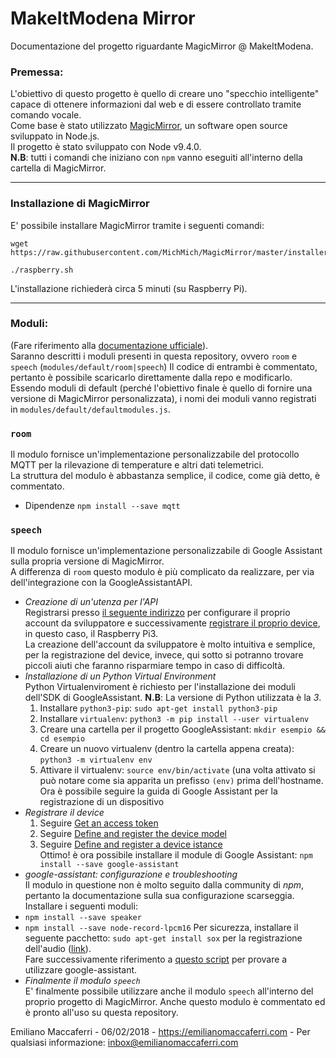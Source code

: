 # MakeItModena Mirror
Documentazione del progetto riguardante MagicMirror @ MakeItModena.

### Premessa:
L'obiettivo di questo progetto è quello di creare uno "specchio intelligente" capace di ottenere informazioni dal web e di essere controllato tramite comando vocale.<br>
Come base è stato utilizzato [MagicMirror](https://github.com/MichMich/MagicMirror), un software open source sviluppato in Node.js.<br>
Il progetto è stato sviluppato con Node v9.4.0.<br>
**N.B**: tutti i comandi che iniziano con `npm` vanno eseguiti all'interno della cartella di MagicMirror.

----
### Installazione di MagicMirror
E' possibile installare MagicMirror tramite i seguenti comandi:
```
wget https://raw.githubusercontent.com/MichMich/MagicMirror/master/installers/raspberry.sh

./raspberry.sh
```
L'installazione richiederà circa 5 minuti (su Raspberry Pi). 

----
### Moduli:
(Fare riferimento alla [documentazione ufficiale](https://github.com/MichMich/MagicMirror/tree/master/modules)).<br>
Saranno descritti i moduli presenti in questa repository, ovvero `room` e `speech` (`modules/default/room|speech`)
Il codice di entrambi è commentato, pertanto è possibile scaricarlo direttamente dalla repo e modificarlo.<br>
Essendo moduli di default (perché l'obiettivo finale è quello di fornire una versione di MagicMirror personalizzata), i nomi dei moduli vanno registrati in `modules/default/defaultmodules.js`.

### `room`
Il modulo fornisce un'implementazione personalizzabile del protocollo MQTT per la rilevazione di temperature e altri dati telemetrici.<br>
La struttura del modulo è abbastanza semplice, il codice, come già detto, è commentato.
- Dipendenze
	`npm install --save mqtt`

### `speech`
Il modulo fornisce un'implementazione personalizzabile di Google Assistant sulla propria versione di MagicMirror.<br>
A differenza di `room` questo modulo è più complicato da realizzare, per via dell'integrazione con la GoogleAssistantAPI.<br>
- *Creazione di un'utenza per l'API*<br>
	Registrarsi presso [il seguente indirizzo](https://developers.google.com/assistant/sdk/guides/service/python/embed/config-dev-project-and-account) per configurare il proprio account da sviluppatore e successivamente [registrare il proprio device](https://developers.google.com/assistant/sdk/reference/device-registration/register-device-manual), in questo caso, il Raspberry Pi3.<br>
La creazione dell'account da sviluppatore è molto intuitiva e semplice, per la registrazione del device, invece, qui sotto si potranno trovare piccoli aiuti che faranno risparmiare tempo in caso di difficoltà.
- *Installazione di un Python Virtual Environment*<br>
Python Virtualenviroment è richiesto per l'installazione dei moduli dell'SDK di GoogleAssistant.
**N.B**: La versione di Python utilizzata è la *3*.
	1) Installare `python3-pip`: `sudo apt-get install python3-pip`
	2) Installare `virtualenv`: `python3 -m pip install --user virtualenv`
	3) Creare una cartella per il progetto GoogleAssistant: `mkdir esempio && cd esempio`
	4) Creare un nuovo virtualenv (dentro la cartella appena creata): `python3 -m virtualenv env`
	5) Attivare il virtualenv: `source env/bin/activate` (una volta attivato si può notare come sia apparita un prefisso `(env)` prima dell'hostname.
	Ora è possibile seguire la guida di Google Assistant per la registrazione di un dispositivo
- *Registrare il device*
	1) Seguire [Get an access token](https://developers.google.com/assistant/sdk/reference/device-registration/register-device-manual#get-access-token)
	2) Seguire [Define and register the device model](https://developers.google.com/assistant/sdk/reference/device-registration/register-device-manual#register-model)
	3) Seguire [Define and register a device istance](https://developers.google.com/assistant/sdk/reference/device-registration/register-device-manual#register-instance)	
	Ottimo! è ora possibile installare il module di Google Assistant:
	`npm install --save google-assistant`
- *google-assistant: configurazione e troubleshooting*<br>
Il modulo in questione non è molto seguito dalla community di _npm_, pertanto la documentazione sulla sua configurazione scarseggia.
Installare i seguenti moduli:
- `npm install --save speaker`
- `npm install --save node-record-lpcm16`
Per sicurezza, installare il seguente pacchetto: `sudo apt-get install sox` per la registrazione dell'audio ([link](https://packages.debian.org/it/sid/sox)).<br>
Fare successivamente riferimento a [questo script](https://github.com/endoplasmic/google-assistant/blob/master/examples/mic-speaker.js) per provare a utilizzare google-assistant.
- *Finalmente il modulo `speech`*<br>
	E' finalmente possibile utilizzare anche il modulo `speech` all'interno del proprio progetto di MagicMirror.
	Anche questo modulo è commentato ed è pronto all'uso su questa repository.


Emiliano Maccaferri - 06/02/2018 - https://emilianomaccaferri.com - Per qualsiasi informazione: inbox@emilianomaccaferri.com

